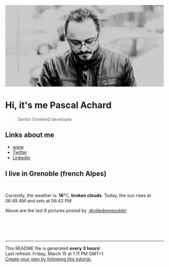 ![Pascal Achard](./images/photo-pascal-achard.jpg)
# Hi, it's me Pascal Achard
> Senior frontend developer

## Links about me
- [www](https://www.pascal-achard.com)
- [Twitter](https://twitter.com/botmaster)
- [Linkedin](http://www.linkedin.com/in/pascal-achard)


## I live in Grenoble (french Alpes)
<img src="https://openweathermap.org/img/wn/04d@2x.png" alt="">

Currently, the weather is: **16**°C, **broken clouds**.
Today, the sun rises at 06:49 AM and sets at 06:42 PM

Above are the last 8 pictures posted by <a href="https://www.instagram.com/villedegrenoble/" target="_blank"><img alt="" src="https://upload.wikimedia.org/wikipedia/commons/thumb/e/e7/Instagram_logo_2016.svg/1024px-Instagram_logo_2016.svg.png" width="20"/> @villedegrenoble!</a>

<p style="display: flex; flex-wrap: wrap; gap: 20px;">
        <img src="https://cdn1.picuki.com/hosted-by-instagram/q/0exhNuNYnjBcaS3SYdxKjf8F2vJ1Wg9SZ60STLepjSVmIR1vLHOapZA0mpCl6yRxIwVgFDeSYztj5okpUl9XAz19P0zeSbWBTTdX7KmcUOvN0TBl%7C%7CZJikbY2KXIdYnOq9cIkOzjYMTIfQeoEH%7C%7Cbx7a8Koru5A2MGo1zRMrBC0GAG4fy3UPI7mslm3ayEv0PxtpcyKzNe92U1aUospYmX+HQJWPr5PN1gpKZlR7pCicgIrdDgmBq7EHl3Kj4uUQ+RubTOl+1evwvcYhYq7jePE%7C%7C0aFxQVhFOKglA0toFzqaqTZY49zt8ZkIH2CmUEXTE86kEomZOClCLOYGWW1EZLnk3J76qcaMt2iJ%7C%7CddNypdMLG+CqUQZXnRZVtGCkrRa%7C%7CyHQ2RI%7C%7Ca0UIUM0IRHQage6H+z0QuvZIX4jwFGFiZ1jjy6D8F0V%7C%7Cm%7C%7C3Km022WIrQeDnx4OnZquXZpdyn9N09LL5gMmLyngUpwZaRKQ5l4hLc1JdeOQnM2BP74=.jpeg" alt="" width="200"/>
        <img src="https://cdn1.picuki.com/hosted-by-instagram/q/0exhNuNYnjBcaS3SYdxKjf8F2vJ1Wg9SZ60STLepjSVmIR1vLHOapZA0mpCl6yRxIwVgFDeSYzti7YIpUVlVDz19P0fXQLGISDdd6qiZV+7N1z1h8JNjkr89LnwfZHev9McuVgmYdSgIGaYDG7uo+qhT5aGuO1lQpTb9d7JGmC4E5ZObS6olhMF4pJ2Jg3Tt%7C%7C9kiJzJE5m4vMAQrptqO52hEX%7C%7CD+O8BnsaBwVLYBxMQK5qnRlSaHEmw+Jj8uRHagtIj+kOYA2DneYRMv60q0fp4KDnRTlGyNhyV3t4gj1aSNBdxuiekZkIH2bSAEXG428Fk71p26qCDMa2is4EhX2j3+2J6oX%7C%7CQf9bvqLqaycfa54TvhP576IethfD9cJLmFdxGObfa1BZ8Uw81AFKUeh2GU9iSRW5%7C%7CX8ABpPDZ70jehAYdaVrCbl4ymoV3a2hPYiwFusvv2SrcO93B49uGsrwl+JCqTI59uYxCGn28sEeFTeLqVxpyHPrwU.jpeg" alt="" width="200"/>
        <img src="https://cdn1.picuki.com/hosted-by-instagram/q/0exhNuNYnjBcaS3SYdxKjf8F2vJ1Wg9SZ60STLepjSVmIR1vLHOapZA0mpCj4yRwKg5lHDeVeSBk54krUlVQDFUVPUDeTLGKRDtW7K6cUuqm0Fph8Zdil7Y2LXYXZnGs9MskVGfOBCxWFOkXULjh7uZE+OXqbjYbpzOaNKpDmG4CsPygS7Y4wIEn3afU1XT2vdBhPGseolQyLBlm8oWclTQJY%7C%7Czkb913qq9jQ7kYx8QB7LujyWu7FWMjdX1qFjeNu4aPnOEOwxzmdwo7+nX6FvloaXMQgmq0vxVs4ooG27HxN4VXgMsZifnDeDAwUCpuoxkzsbuMxiCdf0KI%7C%7CmJzhWPQwO7mP6tgqZ2tdaOidN3Lx3jad4DwBqtve34cKd3gCmfVOuymU9J1g6d7RN17h0ez%7C%7CS6TZOa59Bk8E3NFhmndWbQlE9jMlumb%7C%7CHTvkTSK%7C%7CV85w5nvLQ==.jpeg" alt="" width="200"/>
        <img src="https://cdn1.picuki.com/hosted-by-instagram/q/0exhNuNYnjBcaS3SYdxKjf8F2vJ1Wg9SZ60STLepjSVmIR1vLHOapZA0mpCl6yRxIwVgFDeSYztj5okoU1xVCz19OEXaQLyNRTtc6qycUOzN1zBu%7C%7CZRpk7wzKHYXYnSs%7C%7C8UpVgmYdSgIGaYDG7uo+qhT5aGuO1lQpTb9d7JGmC4E5ZObS6olhMF4pJ2Jg3Tt%7C%7C9kiJzJE5m4vMAQrptqO52hEX%7C%7CD+O8BnsaBwVLYBxMQK5qnRlSaHEmw+Jj8uRHagtIj+kOYA2DX%7C%7CfyYB3GeVdKAsDnRHoFSsvxF3t4gj1aSNBdxuiekZkIH2bSAEXG428Fk71p26qCDMa2is4EhX2j3+2J6oX8oLsbrEDKCwX%7C%7Cr+4jvxdp%7C%7C6E6NhSj9cJLmFdxGObfa1BZ8Uw81AFKUeh2GU9iLlceTjzQt7KQV7jRC+P7RPSNGUzZeg1Vb%7C%7ClwKcpxQwgeCvSZdE4Eh86Jaarwl+JCqTI5EeGG3yn28sEeFTeLqVxpyHPrwU.jpeg" alt="" width="200"/>
        <img src="https://cdn1.picuki.com/hosted-by-instagram/q/0exhNuNYnjBcaS3SYdxKjf8F2vJ1Wg9SZ60STLepjSVmIR1vLHOapZA0mpCl6yRxIwVgFDeSYztj5IsuU11SCD19P0LWT7OISj5T6ayaUuzN1Ddg955ikr0xJH0bbHSt9sQpVAmYdSgIGaYDG7uo%7C%7CekX5vvwajAGuDWUN+UtzCVG%7C%7CMm0X51wm8Qf8fTT0FOzv9R3GzNJzWM1eVorrdPOrzQeEff0NZo59+90QrkFhNQR6uj8mij2EmInPVFwFA+cu5+czr5Qwxzmdwo382L6RoUMOEgJgn6jrxUQirM4r6qRFsto3fNlkI%7C%7CmHWVXSE1KhjVP1pe+lX6aJTXv1kRtwGHQyraOefs%7C%7C+7jqCOqwcdzw4wXtO5zqF+tiR1dbLeb%7C%7CSnHtZaaSQpt92NkBH7VN1FzivVP7e7ipjENOJTNotSWCNqVZbPGT85Wh1WT1kBqEiiA9ipW+cuFszAhx2u2Awy9JV1%7C%7CXHMpMCnLZ3A10R%7C%7CgYU+3rx9jrZet9WxoDY9ER+TTf0Q==.jpeg" alt="" width="200"/>
        <img src="https://cdn1.picuki.com/hosted-by-instagram/q/0exhNuNYnjBcaS3SYdxKjf8F2vJ1Wg9SZ60STLepjSVmIR1vLHOapZA0mpCl6yRxIwVgFDeSYztj5IwoU1xUDD19P0PZT7CISzpW7amQXerN1DZl9ZVhl7gwKX0bZHWp8sUpVAmYdSgIGaYDG7uo+qhT5aGuO1lQpzb9d7JGmC4E5ZPiZ6x29Zk0v7GEj0Xx7oolaT5O9T9sdgcrptPTpCkeXfPiM8M6pq56AIgCifgG6vuzynXrV1IkeFFxHzPCuKGTlewvqijdYRAZwyyzZr1jfQobhVjmljkA449+n6SDFaxMn%7C%7C07s%7C%7C2AATNBVmtUpBVtmJGCnCbUNU2z8lp%7C%7C50GA7YeAZdESocTfAfCEeu%7C%7CA1A%7C%7ChK+L6UehoEyhCA%7C%7C%7C%7CUBBKJZvq+WpgJqapJPvdZhX+H3l6HU4X%7C%7C8RBOLyUeiQa6JLx1b86X3ojz00fljmiCujAYm5S1Q4Iax1sApJCrsVFdLS+AOsZMBCff3Q16EI0VJeg=.jpeg" alt="" width="200"/>
        <img src="https://cdn1.picuki.com/hosted-by-instagram/q/0exhNuNYnjBcaS3SYdxKjf8F2vJ1WgxSZ60STLepjSVmIR1vLHOapZA0mpCj4yRwKg5lHDeVeSBk54opU1tVClIVP0fcTLaASzxX6K6eXO+rvDBg8Z5lkbc8KHUXZXGs9cYuVmWpNWwPG%7C%7CsAULjh7uZDu7%7C%7CzNnZSyWaRMdsBnmICqZXwCJ1mwsFusvrBv0Xm1IwleS5J%7C%7CWU1IUc8797erW5HDbrzNsB9q7JjR7Aei8pL6ODj3Rq2ElIpenojRmDK%7C%7CLTPnNEMjSC1UiIp41iYEqw%7C%7CfH0%7C%7CuWqJjjMIlsorjIj%7C%7CFaJciP1opoL2bUcmGW9opUk53cH7niTya2Gq10ZtyGXKn56rX+YJkrSjC+m0TfTN5TbtdLLEO59tDVQYRa%7C%7CyFgz4bqf7BMtbwcYaWvdGig7lzye7Vqjx+yt9MG1t1TmTCaB6ZaWHwoGxx0%7C%7CvpzGImBQiieiwXoIJ2lhn6+ij5hE9dnmbU51pY2CF+gBkLdBDTq3BmsOMabsXHEU=.jpeg" alt="" width="200"/>
        <img src="https://cdn1.picuki.com/hosted-by-instagram/q/0exhNuNYnjBcaS3SYdxKjf8F2vJ1WgxSZ60STLepjSVmIR1vLHOapZA0mpCj4yRwKg5lHDeVeSBk54opUl1QClMVOEXeT7WJTD5d76+dUuuivDJh8JdnkL09L3ccbH6q8MUoUGSpNWwPG%7C%7CsAULjh7uZDu7%7C%7CzNnZSyWaRMdsBnmICqZXwCJ1mwsFusvrBv0Xm1IwleS5J%7C%7CWU1IUc8797erW5HDbrzNsB9q7JjR7Aei8pL6ODj3Rq2ElIpenojRmDH%7C%7CLTPnNEMjSC1LDFr1nCxeKoXHX0%7C%7CuRie4joAqsorjIj%7C%7CFaJciP1opoL2bUcmGW9opUk53cH7niTya2Gq10ZtyGXKn56rX+YJgriiC+maB%7C%7CXd4XTvSpzEO49lDVcYRa%7C%7CyFgz4bqf7BMtbwcYaWvdGig7lzye7V7LS00NpBRNYlGCvB4ZVfNmI6vel8FjSjAq7mRQfhpu1Xplw33lqp8uqwTc9dnmbU51pYxDzgHVkLdBDTq3BmsOMabsXHEU=.jpeg" alt="" width="200"/>
</p>

------------
<p>This README file is generated <b>every 3 hours</b>!
    <br />Last refresh: Friday, March 15 at 1:11 PM GMT+1
    <br /><a href="https://medium.com/@th.guibert/how-to-create-a-self-updating-readme-md-for-your-github-profile-f8b05744ca91">Create your own by following this tutorial.</a>
</p>
<p><a href="https://github.com/botmaster/botmaster/actions/workflows/main.yaml"><img alt="" src="https://github.com/botmaster/botmaster/actions/workflows/main.yaml/badge.svg" /></a></p>

